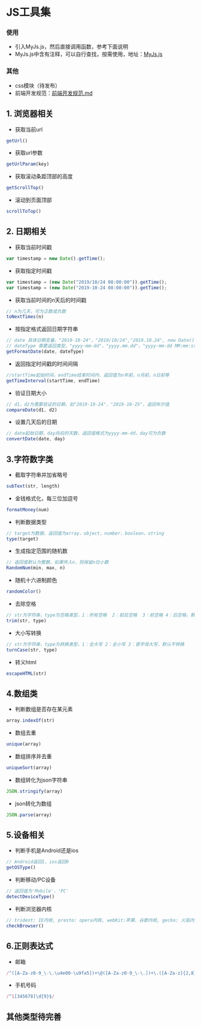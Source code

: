 # JS工具集

### 使用

- 引入MyJs.js，然后直接调用函数，参考下面说明
- MyJs.js中含有注释，可以自行查找，按需使用，地址：[MyJs.js](MyJs.js)

### 其他

- css模块（待发布）
- 前端开发规范：[前端开发规范.md](前端开发规范.md)


## 1. 浏览器相关

- 获取当前url

```js
getUrl()
```

- 获取url参数

```js
getUrlParam(key)
```

- 获取滚动条距顶部的高度

```js
getScrollTop()
```

- 滚动到页面顶部
```js
scrollToTop()
```

## 2. 日期相关

- 获取当前时间戳

```js
var timestamp = new Date().getTime();
```

- 获取指定时间戳

```js
var timestamp = (new Date("2019/10/24 08:00:00")).getTime();
var timestamp = (new Date("2019-10-24 08:00:00")).getTime();
```

- 获取当前时间的n天后的时间戳
```js
// n为几天，可为正数或负数
toNextTimes(n)
```

- 按指定格式返回日期字符串

```js
// date 具体日期变量，"2019-10-24"，"2019/10/24","2019.10.24", new Date()
// dateType 需要返回类型，"yyyy-mm-dd"，"yyyy.mm.dd"，"yyyy-mm-dd MM:mm:ss"，"mm-dd MM:mm"，"yyyy年mm月dd日 MM:mm:ss"，"weekday"，不填时默认为yyyymmdd
getFormatDate(date, dateType)
```

- 返回指定时间戳的时间间隔
```js
//startTime起始时间，endTime结束时间内，返回值为n年前，n月前，n日前等
getTimeInterval(startTime, endTime) 
```

- 验证日期大小
```js
// d1，d2为需要验证的日期，如"2019-10-24"，"2019-10-25"，返回布尔值
compareDate(d1, d2)
```

- 设置几天后的日期
```js
// date起始日期，day向后的天数，返回值格式为yyyy-mm-dd，day可为负数
convertDate(date, day)
```

## 3.字符数字类

- 截取字符串并加省略号
```js
subText(str, length)
```

- 金钱格式化，每三位加逗号
```js
formatMoney(num)
```

- 判断数据类型
```js
// target为数据，返回值为array，object，number，boolean，string
type(target)
```

- 生成指定范围的随机数
```js
// 返回值默认为整数，如果传入n，则保留n位小数
RandomNum(min, max, n)
```

- 随机十六进制颜色
```js
randomColor()
```

- 去除空格
```js
// str为字符串，type为空格类型，1：所有空格  2：前后空格  3：前空格 4：后空格，默认为1
trim(str, type)
```

- 大小写转换
```js
// str为字符串，type为转换类型，1：全大写 2：全小写 3：首字母大写，默认不转换
turnCase(str, type)
```

- 转义html
```js
escapeHTML(str)
```

## 4.数组类

- 判断数组是否存在某元素
```js
array.indexOf(str)
```

- 数组去重

```js
unique(array)
```

- 数组排序并去重

```js
uniqueSort(array)
```

- 数组转化为json字符串
```js
JSON.stringify(array)
```

- json转化为数组
```js
JSON.parse(array)
```

## 5.设备相关

- 判断手机是Android还是ios
```js
// Android返回1，ios返回0
getOSType()
```

- 判断移动/PC设备
```js
// 返回值为'Mobile'，'PC'
detectDeviceType()
```

- 判断浏览器内核

```js
// trident: IE内核, presto: opera内核, webKit:苹果、谷歌内核, gecko: 火狐内核
checkBrowser()
```

## 6.正则表达式

- 邮箱
```js
/^([A-Za-z0-9_\-\.\u4e00-\u9fa5])+\@([A-Za-z0-9_\-\.])+\.([A-Za-z]{2,8})$/
```

- 手机号码
```js
/^1[345678]\d{9}$/
```

## 其他类型待完善
